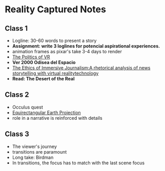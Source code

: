 # Reality Captured Notes

## Class 1
* Logline: 30-60 words to present a story
* **Assignment: write 3 loglines for potencial aspirational experiences.**
* animation frames as pixar's take 3-4 days to render
* [The Politics of VR](https://prospect.org/article/politics-virtual-reality)
* **Ver 2000 Odisea del Espacio**
* [The Ethics of Immersive Journalism:A rhetorical analysis of news storytelling with virtual realitytechnology](http://ojs.stanford.edu/ojs/index.php/intersect/article/view/871/863)
* **Read: The Desert of the Real**

## Class 2
* Occulus quest
* [Equirectangular Earth Projection](https://www.youtube.com/watch?v=3Ic5ZIf74Ls)
* role in a narrative is reinforced with details

## Class 3
* The viewer's journey
* transitions are paramount
* Long take: Birdman
* In transitions, the focus has to match with the last scene focus